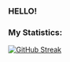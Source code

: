 ### HELLO!

### My Statistics:

<!-- ![](https://github-readme-stats-eight-theta.vercel.app/api?username=snder12&show_icons=true&theme=algolia&include_all_commits=true&count_private=true) -->

<!-- ![](https://github-readme-stats.vercel.app/api/top-langs?username=snder12&show_icons=true&locale=en&layout=compact) -->

[![GitHub Streak](https://streak-stats.demolab.com?user=snder12&theme=dark&hide_border=true&date_format=j%20M%5B%20Y%5D)](https://git.io/streak-stats)

